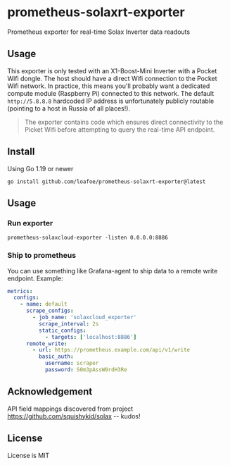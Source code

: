 # prometheus-solaxrt-exporter

Prometheus exporter for real-time Solax Inverter data readouts

## Usage

This exporter is only tested with an X1-Boost-Mini Inverter with a Pocket Wifi dongle. The host should have a direct Wifi connection to the Pocket Wifi network. In practice, this means you'll probably want a dedicated compute module (Raspberry Pi) connected to this network. The default `http://5.8.8.8` hardcoded IP address is unfortunately publicly routable (pointing to a host in Russia of all places!). 

> The exporter contains code which ensures direct connectivity to the Picket Wifi before attempting to query the real-time API endpoint.

## Install

Using Go 1.19 or newer

```shell
go install github.com/loafoe/prometheus-solaxrt-exporter@latest
```

## Usage

### Run exporter

```shell
prometheus-solaxcloud-exporter -listen 0.0.0.0:8886
```

### Ship to prometheus

You can use something like Grafana-agent to ship data to a remote write endpoint. Example:

```yml
metrics:
  configs:
    - name: default
      scrape_configs:
        - job_name: 'solaxcloud_exporter'
          scrape_interval: 2s
          static_configs:
            - targets: ['localhost:8886']
      remote_write:
        - url: https://prometheus.example.com/api/v1/write
          basic_auth:
            username: scraper
            password: S0m3pAssW0rdH3Re
```

## Acknowledgement

API field mappings discovered from project https://github.com/squishykid/solax -- kudos!

## License

License is MIT
